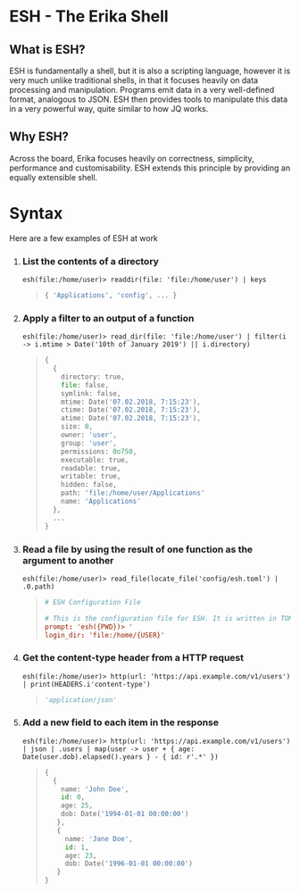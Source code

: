 # ESH - The Erika Shell

## What is ESH?

ESH is fundamentally a shell, but it is also a scripting language, however it is very much unlike traditional shells, in
that it
focuses heavily on data processing and manipulation. Programs emit data in a very well-defined format, analogous to
JSON. ESH then provides tools to manipulate this data in a very powerful way, quite similar to how JQ works.

## Why ESH?

Across the board, Erika focuses heavily on correctness, simplicity, performance and customisability. ESH extends this
principle by providing an equally extensible shell.

# Syntax

Here are a few examples of ESH at work

1.  ### List the contents of a directory
    ```
    esh(file:/home/user)> readdir(file: 'file:/home/user') | keys
    ```
    > ``` python
    > { 'Applications', 'config', ... }
    > ```

2.  ### Apply a filter to an output of a function
    ```
    esh(file:/home/user)> read_dir(file: 'file:/home/user') | filter(i -> i.mtime > Date('10th of January 2019') || i.directory)
    ```
    > ```python
    > {
    >   {
    >     directory: true,
    >     file: false,
    >     symlink: false,
    >     mtime: Date('07.02.2018, 7:15:23'),
    >     ctime: Date('07.02.2018, 7:15:23'),
    >     atime: Date('07.02.2018, 7:15:23'),
    >     size: 0,
    >     owner: 'user',
    >     group: 'user',
    >     permissions: 0o750,
    >     executable: true,
    >     readable: true,
    >     writable: true,
    >     hidden: false,
    >     path: 'file:/home/user/Applications'
    >     name: 'Applications'
    >   },
    >   ...
    > }
    > ```
3.  ### Read a file by using the result of one function as the argument to another
    ```
    esh(file:/home/user)> read_file(locate_file('config/esh.toml') | .0.path)
    ```

    > ```toml
    > # ESH Configuration File
    > 
    > # This is the configuration file for ESH. It is written in TOML, and is used to configure the shell.
    > prompt: 'esh({PWD})> '
    > login_dir: 'file:/home/{USER}'
    > ```
4. ### Get the content-type header from a HTTP request
    ```
   esh(file:/home/user)> http(url: 'https://api.example.com/v1/users') | print(HEADERS.i'content-type') 
   ```

   > ```python
   > 'application/json'
   > ```
5.  ### Add a new field to each item in the response
    ```
    esh(file:/home/user)> http(url: 'https://api.example.com/v1/users') | json | .users | map(user -> user + { age: Date(user.dob).elapsed().years } - { id: r'.*' })
    ```

    > ```python
    > {
    >   {
    >     name: 'John Doe',
    >     id: 0,
    >     age: 25,
    >     dob: Date('1994-01-01 00:00:00')
    >    },
    >    {
    >      name: 'Jane Doe',
    >      id: 1,
    >      age: 23,
    >      dob: Date('1996-01-01 00:00:00')
    >    }
    > }
    > ```
